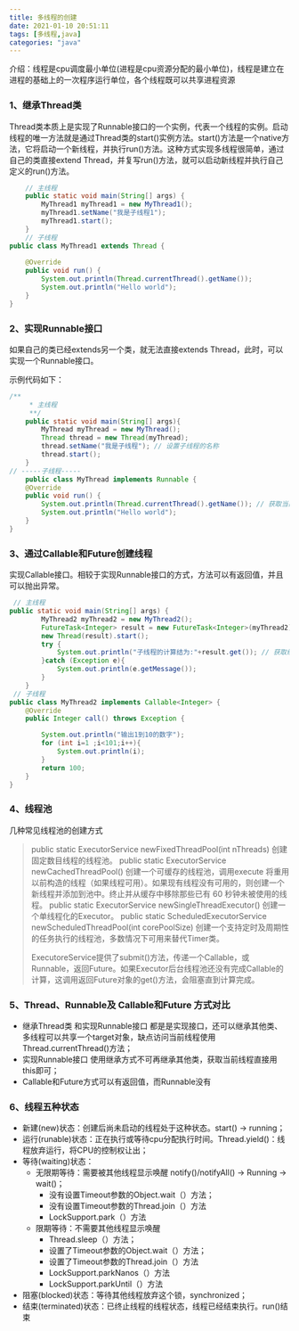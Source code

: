 ```yaml
---
title: 多线程的创建
date: 2021-01-10 20:51:11
tags: [多线程,java]
categories: "java"
---
```


介绍：线程是cpu调度最小单位(进程是cpu资源分配的最小单位)，线程是建立在进程的基础上的一次程序运行单位，各个线程既可以共享进程资源

### 1、继承Thread类

Thread类本质上是实现了Runnable接口的一个实例，代表一个线程的实例。启动线程的唯一方法就是通过Thread类的start()实例方法。start()方法是一个native方法，它将启动一个新线程，并执行run()方法。这种方式实现多线程很简单，通过自己的类直接extend Thread，并复写run()方法，就可以启动新线程并执行自己定义的run()方法。

```java
    // 主线程
    public static void main(String[] args) {
        MyThread1 myThread1 = new MyThread1();
        myThread1.setName("我是子线程1");
        myThread1.start();
    }
	// 子线程
public class MyThread1 extends Thread {
    
    @Override
    public void run() {
        System.out.println(Thread.currentThread().getName());
        System.out.println("Hello world");
    }
}
```



### 2、实现Runnable接口

如果自己的类已经extends另一个类，就无法直接extends Thread，此时，可以实现一个Runnable接口。

示例代码如下：

```java
/**
     * 主线程
     **/
	public static void main(String[] args){
        MyThread myThread = new MyThread();
        Thread thread = new Thread(myThread);
        thread.setName("我是子线程"); // 设置子线程的名称
        thread.start();
    }
// -----子线程-----
	public class MyThread implements Runnable {
    @Override
    public void run() {
        System.out.println(Thread.currentThread().getName()); // 获取当前线程的名称
        System.out.println("Hello world");
    }
}
```



### 3、通过Callable和Future创建线程

实现Callable接口。相较于实现Runnable接口的方式，方法可以有返回值，并且可以抛出异常。

```java
 // 主线程    
public static void main(String[] args) {
        MyThread2 myThread2 = new MyThread2();
        FutureTask<Integer> result = new FutureTask<Integer>(myThread2);
        new Thread(result).start();
        try {
            System.out.println("子线程的计算结为:"+result.get()); // 获取线程返回结果
        }catch (Exception e){
            System.out.println(e.getMessage());
        }
    }
 // 子线程
public class MyThread2 implements Callable<Integer> {
    @Override
    public Integer call() throws Exception {

        System.out.println("输出1到10的数字");
        for (int i=1 ;i<101;i++){
            System.out.println(i);
        }
        return 100;
    }
}
```



### 4、线程池

几种常见线程池的创建方式

> public static ExecutorService newFixedThreadPool(int nThreads) 
> 创建固定数目线程的线程池。
> public static ExecutorService newCachedThreadPool() 
> 创建一个可缓存的线程池，调用execute 将重用以前构造的线程（如果线程可用）。如果现有线程没有可用的，则创建一个新线程并添加到池中。终止并从缓存中移除那些已有 60 秒钟未被使用的线程。
> public static ExecutorService newSingleThreadExecutor() 
> 创建一个单线程化的Executor。
> public static ScheduledExecutorService newScheduledThreadPool(int corePoolSize) 
> 创建一个支持定时及周期性的任务执行的线程池，多数情况下可用来替代Timer类。
>
> ExecutoreService提供了submit()方法，传递一个Callable，或Runnable，返回Future。如果Executor后台线程池还没有完成Callable的计算，这调用返回Future对象的get()方法，会阻塞直到计算完成。

### 5、Thread、Runnable及 Callable和Future 方式对比

- 继承Thread类 和实现Runnable接口 都是是实现接口，还可以继承其他类、多线程可以共享一个target对象，缺点访问当前线程使用Thread.currentThread()方法；
- 实现Runnable接口  使用继承方式不可再继承其他类，获取当前线程直接用this即可；
- Callable和Future方式可以有返回值，而Runnable没有

### 6、线程五种状态

- 新建(new)状态：创建后尚未启动的线程处于这种状态。start() -> running；
- 运行(runable)状态：正在执行或等待cpu分配执行时间。Thread.yield()：线程放弃运行，将CPU的控制权让出；
- 等待(waiting)状态：
  - 无限期等待：需要被其他线程显示唤醒 notify()/notifyAll() -> Running -> wait()；
    - 没有设置Timeout参数的Object.wait（）方法；
    - 没有设置Timeout参数的Thread.join（）方法
    - LockSupport.park（）方法
  - 限期等待：不需要其他线程显示唤醒
    - Thread.sleep（）方法；
    - 设置了Timeout参数的Object.wait（）方法；
    - 设置了Timeout参数的Thread.join（）方法
    - LockSupport.parkNanos（）方法
    - LockSupport.parkUntil（）方法
- 阻塞(blocked)状态：等待其他线程放弃这个锁，synchronized；
- 结束(terminated)状态：已终止线程的线程状态，线程已经结束执行。run()结束